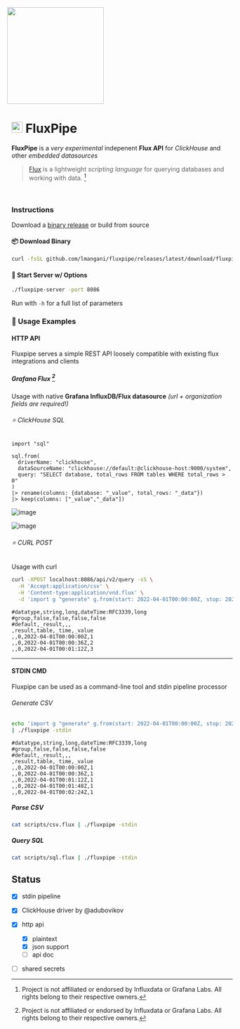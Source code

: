 <img src='https://user-images.githubusercontent.com/1423657/147935343-598c7dfd-1412-4bad-9ac6-636994810443.png' style="margin-left:-10px" width=220>



# <img src="https://user-images.githubusercontent.com/1423657/162334409-293641a0-712a-45b7-96f2-30f9ca3bc22e.gif" height=25/> FluxPipe 

**FluxPipe** is a *very experimental* indepenent **Flux API** for *ClickHouse* and other *embedded datasources*

> [Flux](https://github.com/influxdata/flux) is a lightweight *scripting language* for querying databases and working with data. [^1]


<br>

### Instructions
Download a [binary release](https://github.com/lmangani/fluxpipe/releases/) or build from source


#### 📦 Download Binary
```bash
curl -fsSL github.com/lmangani/fluxpipe/releases/latest/download/fluxpipe-server -O && chmod +x fluxpipe-server
```
#### 🔌 Start Server w/ Options
```bash
./fluxpipe-server -port 8086
```

Run with `-h` for a full list of parameters

### 🐛 Usage Examples
#### HTTP API
Fluxpipe serves a simple REST API loosely compatible with existing flux integrations and clients

##### Grafana Flux [^1]
Usage with native **Grafana InfluxDB/Flux datasource** _(url + organization fields are required!)_

###### ⭐ ClickHouse SQL
```
import "sql" 

sql.from(
  driverName: "clickhouse",
  dataSourceName: "clickhouse://default:@clickhouse-host:9000/system",
  query: "SELECT database, total_rows FROM tables WHERE total_rows > 0"
) 
|> rename(columns: {database: "_value", total_rows: "_data"})
|> keep(columns: ["_value","_data"])
```
![image](https://user-images.githubusercontent.com/1423657/162625425-15a92f34-562b-4e27-8832-7bc33a90b185.png)

![image](https://user-images.githubusercontent.com/1423657/162428332-77d869a2-d02b-443d-a3ef-3df1fbf899f6.png)

###### ⭐ CURL POST
Usage with curl

```bash
curl -XPOST localhost:8086/api/v2/query -sS \
  -H 'Accept:application/csv' \
  -H 'Content-type:application/vnd.flux' \
  -d 'import g "generate" g.from(start: 2022-04-01T00:00:00Z, stop: 2022-04-01T00:03:00Z, count: 3, fn: (n) => n)'
```
```flux
#datatype,string,long,dateTime:RFC3339,long
#group,false,false,false,false
#default,_result,,,
,result,table,_time,_value
,,0,2022-04-01T00:00:00Z,1
,,0,2022-04-01T00:00:36Z,2
,,0,2022-04-01T00:01:12Z,3
```

------

#### STDIN CMD
Fluxpipe can be used as a command-line tool and stdin pipeline processor

###### Generate CSV
```bash
echo 'import g "generate" g.from(start: 2022-04-01T00:00:00Z, stop: 2022-04-01T00:03:00Z, count: 5, fn: (n) => 1)' \
| ./fluxpipe -stdin
```
```csv
#datatype,string,long,dateTime:RFC3339,long
#group,false,false,false,false
#default,_result,,,
,result,table,_time,_value
,,0,2022-04-01T00:00:00Z,1
,,0,2022-04-01T00:00:36Z,1
,,0,2022-04-01T00:01:12Z,1
,,0,2022-04-01T00:01:48Z,1
,,0,2022-04-01T00:02:24Z,1
```
##### Parse CSV
```bash
cat scripts/csv.flux | ./fluxpipe -stdin
```
##### Query SQL
```bash
cat scripts/sql.flux | ./fluxpipe -stdin
```



## Status
- [x] stdin pipeline
- [x] ClickHouse driver by @adubovikov
- [x] http api
  - [x] plaintext
  - [x] json support
  - [ ] api doc
- [ ] shared secrets


[^1]: Project is not affiliated or endorsed by Influxdata or Grafana Labs. All rights belong to their respective owners.
